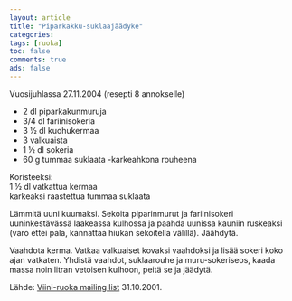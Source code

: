 ```yaml
--- 
layout: article 
title: "Piparkakku-suklaajäädyke" 
categories: 
tags: [ruoka]
toc: false 
comments: true 
ads: false 
--- 
```


Vuosijuhlassa 27.11.2004 (resepti 8 annokselle)

-   2 dl piparkakunmuruja
-   3/4 dl fariinisokeria
-   3 ½ dl kuohukermaa
-   3 valkuaista
-   1 ½ dl sokeria
-   60 g tummaa suklaata -karkeahkona rouheena

Koristeeksi:\
1 ½ dl vatkattua kermaa\
karkeaksi raastettua tummaa suklaata

Lämmitä uuni kuumaksi. Sekoita piparinmurut ja fariinisokeri
uuninkestävässä laakeassa kulhossa ja paahda uunissa kauniin ruskeaksi
(varo ettei pala, kannattaa hiukan sekoitella välillä). Jäähdytä.

Vaahdota kerma. Vatkaa valkuaiset kovaksi vaahdoksi ja lisää sokeri koko
ajan vatkaten. Yhdistä vaahdot, suklaarouhe ja muru-sokeriseos, kaada
massa noin litran vetoisen kulhoon, peitä se ja jäädytä.

Lähde: [Viini-ruoka mailing
list](http://lists.oulu.fi/mailman/listinfo/viini-ruoka) 31.10.2001.

